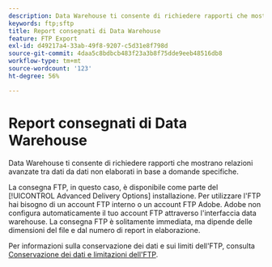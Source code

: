```yaml
---
description: Data Warehouse ti consente di richiedere rapporti che mostrano relazioni avanzate tra dati da dati non elaborati in base a domande specifiche.
keywords: ftp;sftp
title: Report consegnati di Data Warehouse
feature: FTP Export
exl-id: d49217a4-33ab-49f8-9207-c5d31e8f798d
source-git-commit: 4daa5c8bdbcb483f23a3b8f75dde9eeb48516db8
workflow-type: tm+mt
source-wordcount: '123'
ht-degree: 56%

---
```


# Report consegnati di Data Warehouse

Data Warehouse ti consente di richiedere rapporti che mostrano relazioni avanzate tra dati da dati non elaborati in base a domande specifiche.

La consegna FTP, in questo caso, è disponibile come parte del [!UICONTROL Advanced Delivery Options] installazione. Per utilizzare l&#39;FTP hai bisogno di un account FTP interno o un account FTP Adobe. Adobe non configura automaticamente il tuo account FTP attraverso l&#39;interfaccia data warehouse. La consegna FTP è solitamente immediata, ma dipende delle dimensioni del file e dal numero di report in elaborazione.

Per informazioni sulla conservazione dei dati e sui limiti dell&#39;FTP, consulta [Conservazione dei dati e limitazioni dell&#39;FTP](/help/export/ftp-and-sftp/ftp-limits.md).
